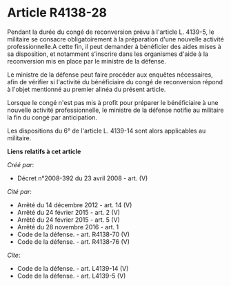 # Article R4138-28

Pendant la durée du congé de reconversion prévu à l'article L. 4139-5, le militaire se consacre obligatoirement à la
préparation d'une nouvelle activité professionnelle.A cette fin, il peut demander à bénéficier des aides mises à sa
disposition, et notamment s'inscrire dans les organismes d'aide à la reconversion mis en place par le ministre de la
défense. 

Le ministre de la défense peut faire procéder aux enquêtes nécessaires, afin de vérifier si l'activité du bénéficiaire du
congé de reconversion répond à l'objet mentionné au premier alinéa du présent article. 

Lorsque le congé n'est pas mis à profit pour préparer le bénéficiaire à une nouvelle activité professionnelle, le ministre de
la défense notifie au militaire la fin du congé par anticipation. 

Les dispositions du 6° de l'article L. 4139-14 sont alors applicables au militaire.

**Liens relatifs à cet article**

_Créé par_:

  - Décret n°2008-392 du 23 avril 2008 - art. (V)

_Cité par_:

  - Arrêté du 14 décembre 2012 - art. 14 (V)
  - Arrêté du 24 février 2015 - art. 2 (V)
  - Arrêté du 24 février 2015 - art. 5 (V)
  - Arrêté du 28 novembre 2016 - art. 1
  - Code de la défense. - art. R4138-70 (V)
  - Code de la défense. - art. R4138-76 (V)

_Cite_:

  - Code de la défense. - art. L4139-14 (V)
  - Code de la défense. - art. L4139-5 (V)
